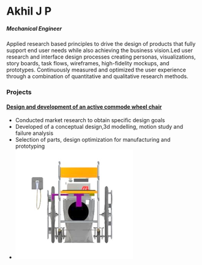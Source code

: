 
# Akhil J P
##### Mechanical Engineer
Applied research based principles to drive the design of products that fully support end user needs while also achieving the business vision.Led user research and interface design processes creating personas, visualizations, story boards, task flows, wireframes, high-fidelity mockups, and prototypes. Continuously measured and optimized the user experience through a combination of quantitative and qualitative research methods.
### Projects
#### [Design and development of an active commode wheel chair](https://github.com/akhiljp5352/akhil)
- Conducted market research to obtain specific design goals
-  Developed of a conceptual design,3d modelling, motion study and failure analysis 
-  Selection of parts, design optimization for manufacturing and prototyping
-  ![CAD view](https://github.com/akhiljp5352/akhiljp5352/blob/main/images/com_CAD_frnt%20(1).JPG)
